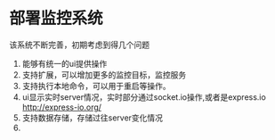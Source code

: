 部署监控系统
============

该系统不断完善，初期考虑到得几个问题
1. 能够有统一的ui提供操作
2. 支持扩展，可以增加更多的监控目标，监控服务
3. 支持执行本地命令，可以用于重启等操作。
4. ui显示实时server情况，实时部分通过socket.io操作,或者是express.io  http://express-io.org/
5. 支持数据存储，存储过往server变化情况
6. 
